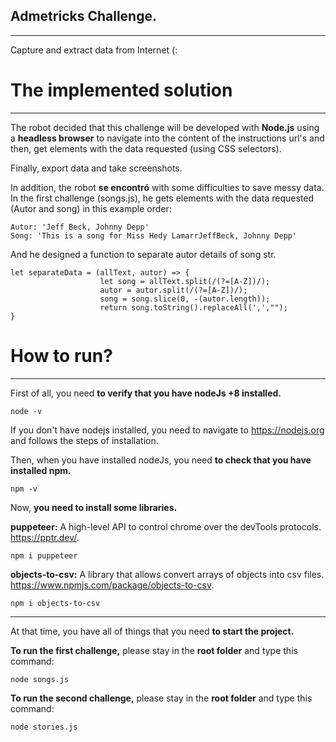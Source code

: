 ## Admetricks Challenge.
***
Capture and extract data from Internet (:

# The implemented solution
***
The robot decided that this challenge will be developed with **Node.js** using a **headless browser** to navigate into the 
content of the instructions url's and then, get elements with the data requested (using CSS selectors).

Finally, export data and take screenshots.

In addition, the robot __se encontró__ with some difficulties to save messy data. In the first challenge (songs.js), he gets 
elements with the data requested (Autor and song) in this example order:

    Autor: 'Jeff Beck, Johnny Depp'
    Song: 'This is a song for Miss Hedy LamarrJeffBeck, Johnny Depp'

And he designed a function to separate autor details of song str.

    let separateData = (allText, autor) => {
                        let song = allText.split(/(?=[A-Z])/); 
                        autor = autor.split(/(?=[A-Z])/);
                        song = song.slice(0, -(autor.length)); 
                        return song.toString().replaceAll(',',"");
    }


# How to run?
***
First of all, you need **to verify that you have nodeJs +8 installed.**

    node -v

If you don't have nodejs installed, you need to navigate to https://nodejs.org and follows the steps of installation.

Then, when you have installed nodeJs, you need **to check that you have installed npm.**

    npm -v

Now, **you need to install some libraries.**

**puppeteer:** A high-level API to control chrome over the devTools protocols. https://pptr.dev/.

    npm i puppeteer 
    
**objects-to-csv:** A library that allows convert arrays of objects into csv files. https://www.npmjs.com/package/objects-to-csv.

    npm i objects-to-csv 

***

At that time, you have all of things that you need **to start the project.**

**To run the first challenge,** please stay in the **root folder** and type this command:

    node songs.js 

**To run the second challenge,** please stay in the **root folder** and type this command:

    node stories.js




